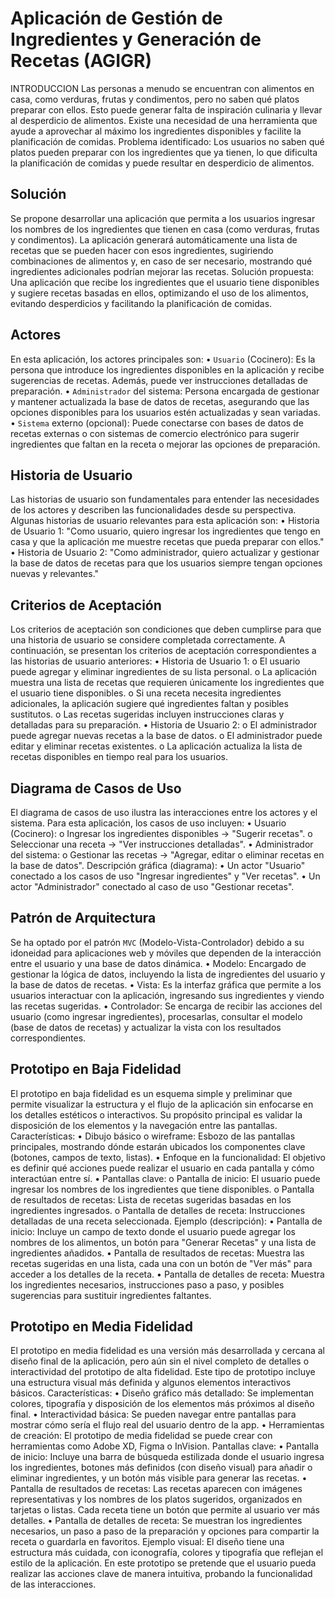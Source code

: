 # Aplicación de Gestión de Ingredientes y Generación de Recetas (AGIGR)
INTRODUCCION
Las personas a menudo se encuentran con alimentos en casa, como verduras, frutas y condimentos, pero no saben qué platos preparar con ellos. Esto puede generar falta de inspiración culinaria y llevar al desperdicio de alimentos. Existe una necesidad de una herramienta que ayude a aprovechar al máximo los ingredientes disponibles y facilite la planificación de comidas.
Problema identificado:
Los usuarios no saben qué platos pueden preparar con los ingredientes que ya tienen, lo que dificulta la planificación de comidas y puede resultar en desperdicio de alimentos.
## Solución
Se propone desarrollar una aplicación que permita a los usuarios ingresar los nombres de los ingredientes que tienen en casa (como verduras, frutas y condimentos). La aplicación generará automáticamente una lista de recetas que se pueden hacer con esos ingredientes, sugiriendo combinaciones de alimentos y, en caso de ser necesario, mostrando qué ingredientes adicionales podrían mejorar las recetas.
Solución propuesta:
Una aplicación que recibe los ingredientes que el usuario tiene disponibles y sugiere recetas basadas en ellos, optimizando el uso de los alimentos, evitando desperdicios y facilitando la planificación de comidas.
## Actores
En esta aplicación, los actores principales son:
•	`Usuario` (Cocinero): Es la persona que introduce los ingredientes disponibles en la aplicación y recibe sugerencias de recetas. Además, puede ver instrucciones detalladas de preparación.
•	`Administrador` del sistema: Persona encargada de gestionar y mantener actualizada la base de datos de recetas, asegurando que las opciones disponibles para los usuarios estén actualizadas y sean variadas.
•	`Sistema` externo (opcional): Puede conectarse con bases de datos de recetas externas o con sistemas de comercio electrónico para sugerir ingredientes que faltan en la receta o mejorar las opciones de preparación.
## Historia de Usuario
Las historias de usuario son fundamentales para entender las necesidades de los actores y describen las funcionalidades desde su perspectiva. Algunas historias de usuario relevantes para esta aplicación son:
•	Historia de Usuario 1:
"Como usuario, quiero ingresar los ingredientes que tengo en casa y que la aplicación me muestre recetas que pueda preparar con ellos."
•	Historia de Usuario 2:
"Como administrador, quiero actualizar y gestionar la base de datos de recetas para que los usuarios siempre tengan opciones nuevas y relevantes."
## Criterios de Aceptación
Los criterios de aceptación son condiciones que deben cumplirse para que una historia de usuario se considere completada correctamente. A continuación, se presentan los criterios de aceptación correspondientes a las historias de usuario anteriores:
•	Historia de Usuario 1:
o	El usuario puede agregar y eliminar ingredientes de su lista personal.
o	La aplicación muestra una lista de recetas que requieren únicamente los ingredientes que el usuario tiene disponibles.
o	Si una receta necesita ingredientes adicionales, la aplicación sugiere qué ingredientes faltan y posibles sustitutos.
o	Las recetas sugeridas incluyen instrucciones claras y detalladas para su preparación.
•	Historia de Usuario 2:
o	El administrador puede agregar nuevas recetas a la base de datos.
o	El administrador puede editar y eliminar recetas existentes.
o	La aplicación actualiza la lista de recetas disponibles en tiempo real para los usuarios.
## Diagrama de Casos de Uso
El diagrama de casos de uso ilustra las interacciones entre los actores y el sistema. Para esta aplicación, los casos de uso incluyen:
•	Usuario (Cocinero):
o	Ingresar los ingredientes disponibles -> "Sugerir recetas".
o	Seleccionar una receta -> "Ver instrucciones detalladas".
•	Administrador del sistema:
o	Gestionar las recetas -> "Agregar, editar o eliminar recetas en la base de datos".
Descripción gráfica (diagrama):
•	Un actor "Usuario" conectado a los casos de uso "Ingresar ingredientes" y "Ver recetas".
•	Un actor "Administrador" conectado al caso de uso "Gestionar recetas".
## Patrón de Arquitectura
Se ha optado por el patrón `MVC` (Modelo-Vista-Controlador) debido a su idoneidad para aplicaciones web y móviles que dependen de la interacción entre el usuario y una base de datos dinámica.
•	Modelo: Encargado de gestionar la lógica de datos, incluyendo la lista de ingredientes del usuario y la base de datos de recetas.
•	Vista: Es la interfaz gráfica que permite a los usuarios interactuar con la aplicación, ingresando sus ingredientes y viendo las recetas sugeridas.
•	Controlador: Se encarga de recibir las acciones del usuario (como ingresar ingredientes), procesarlas, consultar el modelo (base de datos de recetas) y actualizar la vista con los resultados correspondientes.
## Prototipo en Baja Fidelidad
El prototipo en baja fidelidad es un esquema simple y preliminar que permite visualizar la estructura y el flujo de la aplicación sin enfocarse en los detalles estéticos o interactivos. Su propósito principal es validar la disposición de los elementos y la navegación entre las pantallas.
Características:
•	Dibujo básico o wireframe: Esbozo de las pantallas principales, mostrando dónde estarán ubicados los componentes clave (botones, campos de texto, listas).
•	Enfoque en la funcionalidad: El objetivo es definir qué acciones puede realizar el usuario en cada pantalla y cómo interactúan entre sí.
•	Pantallas clave:
o	Pantalla de inicio: El usuario puede ingresar los nombres de los ingredientes que tiene disponibles.
o	Pantalla de resultados de recetas: Lista de recetas sugeridas basadas en los ingredientes ingresados.
o	Pantalla de detalles de receta: Instrucciones detalladas de una receta seleccionada.
Ejemplo (descripción):
•	Pantalla de inicio: Incluye un campo de texto donde el usuario puede agregar los nombres de los alimentos, un botón para "Generar Recetas" y una lista de ingredientes añadidos.
•	Pantalla de resultados de recetas: Muestra las recetas sugeridas en una lista, cada una con un botón de "Ver más" para acceder a los detalles de la receta.
•	Pantalla de detalles de receta: Muestra los ingredientes necesarios, instrucciones paso a paso, y posibles sugerencias para sustituir ingredientes faltantes.
## Prototipo en Media Fidelidad
El prototipo en media fidelidad es una versión más desarrollada y cercana al diseño final de la aplicación, pero aún sin el nivel completo de detalles o interactividad del prototipo de alta fidelidad. Este tipo de prototipo incluye una estructura visual más definida y algunos elementos interactivos básicos.
Características:
•	Diseño gráfico más detallado: Se implementan colores, tipografía y disposición de los elementos más próximos al diseño final.
•	Interactividad básica: Se pueden navegar entre pantallas para mostrar cómo sería el flujo real del usuario dentro de la app.
•	Herramientas de creación: El prototipo de media fidelidad se puede crear con herramientas como Adobe XD, Figma o InVision.
Pantallas clave:
•	Pantalla de inicio: Incluye una barra de búsqueda estilizada donde el usuario ingresa los ingredientes, botones más definidos (con diseño visual) para añadir o eliminar ingredientes, y un botón más visible para generar las recetas.
•	Pantalla de resultados de recetas: Las recetas aparecen con imágenes representativas y los nombres de los platos sugeridos, organizados en tarjetas o listas. Cada receta tiene un botón que permite al usuario ver más detalles.
•	Pantalla de detalles de receta: Se muestran los ingredientes necesarios, un paso a paso de la preparación y opciones para compartir la receta o guardarla en favoritos.
Ejemplo visual:
El diseño tiene una estructura más cuidada, con iconografía, colores y tipografía que reflejan el estilo de la aplicación. En este prototipo se pretende que el usuario pueda realizar las acciones clave de manera intuitiva, probando la funcionalidad de las interacciones.